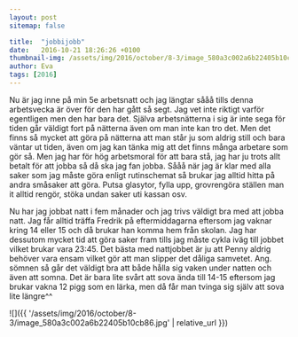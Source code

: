 ```yaml
---
layout: post
sitemap: false

title:  "jobbijobb"
date:   2016-10-21 18:26:26 +0100
thumbnail-img: /assets/img/2016/october/8-3/image_580a3c002a6b22405b10cb86.jpg
author: Eva
tags: [2016]
---
```


Nu är jag inne på min 5e arbetsnatt och jag längtar sååå tills denna arbetsvecka är över för den har gått så segt. Jag vet inte riktigt varför egentligen men den har bara det. Själva arbetsnätterna i sig är inte sega för tiden går väldigt fort på nätterna även om man inte kan tro det. Men det finns så mycket att göra på nätterna att man står ju som aldrig still och bara väntar ut tiden, även om jag kan tänka mig att det finns många arbetare som gör så. Men jag har för hög arbetsmoral för att bara stå, jag har ju trots allt betalt för att jobba så då ska jag fan jobba. Sååå när jag är klar med alla saker som jag måste göra enligt rutinschemat så brukar jag alltid hitta på andra småsaker att göra. Putsa glasytor, fylla upp, grovrengöra ställen man it alltid rengör, stöka undan saker uti kassan osv. 

Nu har jag jobbat natt i fem månader och jag trivs väldigt bra med att jobba natt. Jag får alltid träffa Fredrik på eftermiddagarna eftersom jag vaknar kring 14 eller 15 och då brukar han komma hem från skolan. Jag har dessutom mycket tid att göra saker fram tills jag måste cykla iväg till jobbet vilket brukar vara 23:45. Det bästa med nattjobbet är ju att Penny aldrig behöver vara ensam vilket gör att man slipper det dåliga samvetet. Ang. sömnen så går det väldigt bra att både hålla sig vaken under natten och även att somna. Det är bara lite svårt att sova ända till 14-15 eftersom jag brukar vakna 12 pigg som en lärka, men då får man tvinga sig själv att sova lite längre^^

![]({{ '/assets/img/2016/october/8-3/image_580a3c002a6b22405b10cb86.jpg'  | relative_url }})

